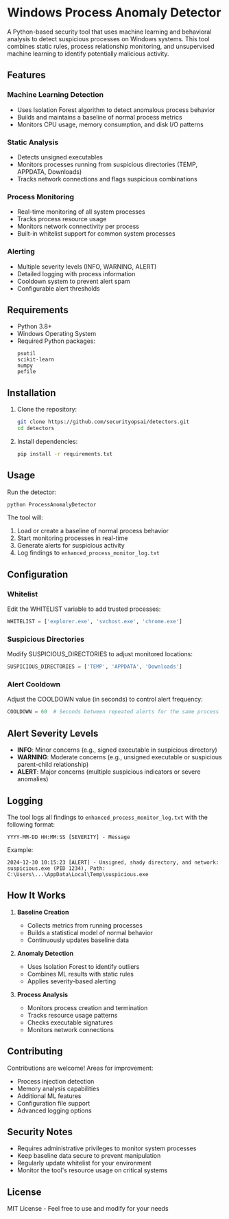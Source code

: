 # Windows Process Anomaly Detector

A Python-based security tool that uses machine learning and behavioral analysis to detect suspicious processes on Windows systems. This tool combines static rules, process relationship monitoring, and unsupervised machine learning to identify potentially malicious activity.

## Features

### Machine Learning Detection
- Uses Isolation Forest algorithm to detect anomalous process behavior
- Builds and maintains a baseline of normal process metrics
- Monitors CPU usage, memory consumption, and disk I/O patterns

### Static Analysis
- Detects unsigned executables
- Monitors processes running from suspicious directories (TEMP, APPDATA, Downloads)
- Tracks network connections and flags suspicious combinations

### Process Monitoring
- Real-time monitoring of all system processes
- Tracks process resource usage
- Monitors network connectivity per process
- Built-in whitelist support for common system processes

### Alerting
- Multiple severity levels (INFO, WARNING, ALERT)
- Detailed logging with process information
- Cooldown system to prevent alert spam
- Configurable alert thresholds

## Requirements

- Python 3.8+
- Windows Operating System
- Required Python packages:
  ```
  psutil
  scikit-learn
  numpy
  pefile
  ```

## Installation

1. Clone the repository:
   ```bash
   git clone https://github.com/securityopsai/detectors.git
   cd detectors
   ```

2. Install dependencies:
   ```bash
   pip install -r requirements.txt
   ```

## Usage

Run the detector:
```bash
python ProcessAnomalyDetector
```

The tool will:
1. Load or create a baseline of normal process behavior
2. Start monitoring processes in real-time
3. Generate alerts for suspicious activity
4. Log findings to `enhanced_process_monitor_log.txt`

## Configuration

### Whitelist
Edit the WHITELIST variable to add trusted processes:
```python
WHITELIST = ['explorer.exe', 'svchost.exe', 'chrome.exe']
```

### Suspicious Directories
Modify SUSPICIOUS_DIRECTORIES to adjust monitored locations:
```python
SUSPICIOUS_DIRECTORIES = ['TEMP', 'APPDATA', 'Downloads']
```

### Alert Cooldown
Adjust the COOLDOWN value (in seconds) to control alert frequency:
```python
COOLDOWN = 60  # Seconds between repeated alerts for the same process
```

## Alert Severity Levels

- **INFO**: Minor concerns (e.g., signed executable in suspicious directory)
- **WARNING**: Moderate concerns (e.g., unsigned executable or suspicious parent-child relationship)
- **ALERT**: Major concerns (multiple suspicious indicators or severe anomalies)

## Logging

The tool logs all findings to `enhanced_process_monitor_log.txt` with the following format:
```
YYYY-MM-DD HH:MM:SS [SEVERITY] - Message
```

Example:
```
2024-12-30 10:15:23 [ALERT] - Unsigned, shady directory, and network: suspicious.exe (PID 1234), Path: C:\Users\...\AppData\Local\Temp\suspicious.exe
```

## How It Works

1. **Baseline Creation**
   - Collects metrics from running processes
   - Builds a statistical model of normal behavior
   - Continuously updates baseline data

2. **Anomaly Detection**
   - Uses Isolation Forest to identify outliers
   - Combines ML results with static rules
   - Applies severity-based alerting

3. **Process Analysis**
   - Monitors process creation and termination
   - Tracks resource usage patterns
   - Checks executable signatures
   - Monitors network connections

## Contributing

Contributions are welcome! Areas for improvement:
- Process injection detection
- Memory analysis capabilities
- Additional ML features
- Configuration file support
- Advanced logging options

## Security Notes

- Requires administrative privileges to monitor system processes
- Keep baseline data secure to prevent manipulation
- Regularly update whitelist for your environment
- Monitor the tool's resource usage on critical systems

## License

MIT License - Feel free to use and modify for your needs